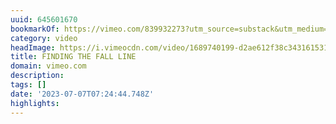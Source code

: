 ```yaml
---
uuid: 645601670
bookmarkOf: https://vimeo.com/839932273?utm_source=substack&utm_medium=email
category: video
headImage: https://i.vimeocdn.com/video/1689740199-d2ae612f38c343161531cdb2ab91d32bdd23be56ccd9795770244acd3d4754bb-d_295x166
title: FINDING THE FALL LINE
domain: vimeo.com
description:
tags: []
date: '2023-07-07T07:24:44.748Z'
highlights:
---
```




